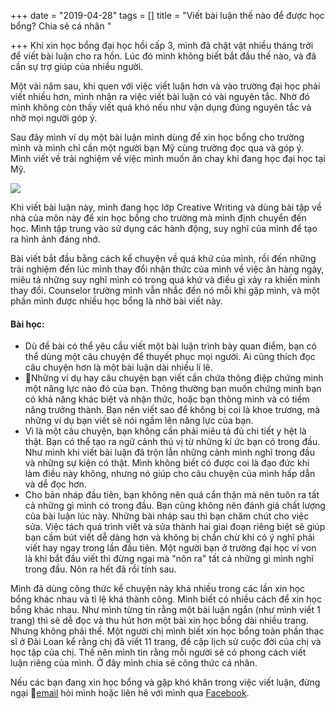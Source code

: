 +++
date = "2019-04-28"
tags = []
title = "Viết bài luận thế nào để được học bổng? Chia sẻ cá nhân "

+++
Khi xin học bổng đại học hồi cấp 3, mình đã chật vật nhiều tháng trời để viết bài luận cho ra hồn. Lúc đó mình không biết bắt đầu thế nào, và đã cần sự trợ giúp của nhiều người. 

Một vài năm sau, khi quen với việc viết luận hơn và vào trường đại học phải viết nhiều hơn, mình nhận ra việc viết bài luận có vài nguyên tắc. Nhờ đó mình không còn thấy viết quá khó nếu như vận dụng đúng nguyên tắc và nhờ mọi người góp ý.

Sau đây mình ví dụ một bài luận mình dùng để xin học bổng cho trường mình và mình chỉ cần một người bạn Mỹ cùng trường đọc qua và góp ý. Mình viết về trải nghiệm về việc mình muốn ăn chay khi đang học đại học tại Mỹ.

![](https://cdn-images-1.medium.com/max/1600/1*zOIDQEpNMJvFT8ns9vMxXQ.png)

Khi viết bài luận này, mình đang học lớp Creative Writing và dùng bài tập về nhà của môn này để xin học bổng cho trường mà mình định chuyển đến học. Mình tập trung vào sử dụng các hành động, suy nghĩ của mình để tạo ra hình ảnh đáng nhớ. 

Bài viết bắt đầu bằng cách kể chuyện về quá khứ của mình, rồi đến những trải nghiệm đến lúc mình thay đổi nhận thức của mình về việc ăn hàng ngày, miêu tả những suy nghĩ mình có trong quá khứ và điều gì xảy ra khiến mình thay đổi. Counselor trường mình vẫn nhắc đến nó mỗi khi gặp mình, và một phần mình được nhiều học bổng là nhờ bài viết này.

#### Bài học:

* Dù đề bài có thể yêu cầu viết một bài luận trình bày quan điểm, bạn có thể dùng một câu chuyện để thuyết phục mọi người. Ai cũng thích đọc câu chuyện hơn là một bài luận dài nhiều lí lẽ. 
* Những ví dụ hay câu chuyện bạn viết cần chứa thông điệp chứng minh một năng lực nào đó của bạn. Thông thường bạn muốn chứng minh bạn có khả năng khác biệt và nhận thức, hoặc bạn thông minh và có tiềm năng trưởng thành. Bạn nên viết sao để không bị coi là khoe trương, mà những ví dụ bạn viết sẽ nói ngầm lên năng lực của bạn.
* Vì là một câu chuyện, bạn không cần phải miêu tả đủ chi tiết y hệt là thật. Bạn có thể tạo ra ngữ cảnh thú vị từ những kí ức bạn có trong đầu. Như mình khi viết bài luận đã trộn lẫn những cảnh mình nghĩ trong đầu và những sự kiện có thật. Mình không biết có được coi là đạo đức khi làm điều này không, nhưng nó giúp cho câu chuyện của mình hấp dẫn và dễ đọc hơn.
* Cho bản nháp đầu tiên, bạn không nên quá cẩn thận mà nên tuôn ra tất cả những gì mình có trong đầu. Bạn cũng không nên đánh giá chất lượng của bài luận lúc này. Những bài nháp sau thì bạn chăm chút cho việc sửa. Việc tách quá trình viết và sửa thành hai giai đoạn riêng biệt sẽ giúp bạn cầm bút viết dễ dàng hơn và không bị chần chừ khi có ý nghĩ phải viết hay ngay trong lần đầu tiên. Một người bạn ở trường đại học ví von là khi bắt đầu viết thì đừng ngại mà "nôn ra" tất cả những gì mình nghĩ trong đầu. Nôn ra hết đã rồi tính sau.

Mình đã dùng công thức kể chuyện này khá nhiều trong các lần xin học bổng khác nhau và tỉ lệ khá thành công. Mình biết có nhiều cách để xin học bổng khác nhau. Như mình từng tin rằng một bài luận ngắn (như mình viết 1 trang) thì sẽ dễ đọc và thu hút hơn một bài xin học bổng dài nhiều trang. Nhưng không phải thế. Một người chị mình biết xin học bổng toàn phần thạc sĩ ở Đài Loan kể rằng chị đã viết 11 trang, đề cập lịch sử cuộc đời của chị và học tập của chị. Thế nên mình tin rằng mỗi người sẽ có phong cách viết luận riêng của mình. Ở đây mình chia sẻ công thức cá nhân.

Nếu các bạn đang xin học bổng và gặp khó khăn trong việc viết luận, đừng ngại [email](mailto:nghtam179@gmail.com) hỏi mình hoặc liên hê với mình qua [Facebook](https://www.facebook.com/thnguyen179).